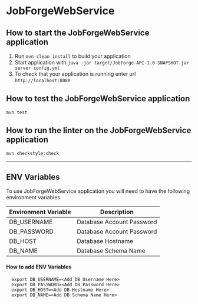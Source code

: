 # JobForgeWebService #

How to start the JobForgeWebService application
---

1. Run `mvn clean install` to build your application
1. Start application with `java -jar target/JobForge-API-1.0-SNAPSHOT.jar server config.yml`
1. To check that your application is running enter url `http://localhost:8080`

How to test the JobForgeWebService application
---
`mvn test`

How to run the linter on the JobForgeWebService application
---
`mvn checkstyle:check`

---
ENV Variables
--- 
To use JobForgeWebService application you will need to have the following environment variables

| Environment Variable         | Description                                      |
|------------------------------|--------------------------------------------------|
| DB_USERNAME                  | Database Account Password                        |
| DB_PASSWORD                  | Database Account Password                        |
| DB_HOST                      | Database Hostname                                |
| DB_NAME                      | Database Schema Name                             |

#### How to add ENV Variables

```shell
  export DB_USERNAME=<Add DB Username Here>  
  export DB_PASSWORD=<Add DB Password Here>  
  export DB_HOST=<Add DB Hostname Here>  
  export DB_NAME=<Add DB Schema Name Here>  
 
``` 
